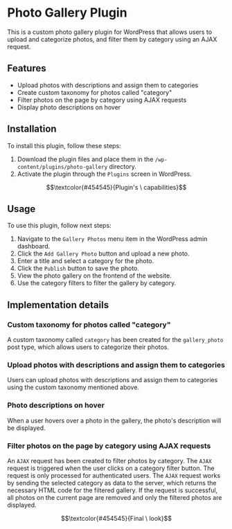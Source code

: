 # Photo Gallery Plugin

This is a custom photo gallery plugin for WordPress that allows users to upload and categorize photos, and filter them by category using an AJAX request.

## Features
- Upload photos with descriptions and assign them to categories
- Create custom taxonomy for photos called "category"
- Filter photos on the page by category using AJAX requests
- Display photo descriptions on hover

## Installation

To install this plugin, follow these steps:

1. Download the plugin files and place them in the ```/wp-content/plugins/photo-gallery``` directory.
2. Activate the plugin through the ```Plugins``` screen in WordPress.


$$\textcolor{#454545}{Plugin's \ capabilities}$$

## Usage
To use this plugin, follow next steps:

1. Navigate to the ```Gallery Photos``` menu item in the WordPress admin dashboard.
2. Click the ```Add Gallery Photo``` button and upload a new photo.
3. Enter a title and select a category for the photo.
4. Click the ```Publish``` button to save the photo.
5. View the photo gallery on the frontend of the website.
6. Use the category filters to filter the gallery by category.

## Implementation details
### Custom taxonomy for photos called "category"
A custom taxonomy called ```category``` has been created for the ```gallery_photo``` post type, which allows users to categorize their photos.

### Upload photos with descriptions and assign them to categories
Users can upload photos with descriptions and assign them to categories using the custom taxonomy mentioned above.

### Photo descriptions on hover
When a user hovers over a photo in the gallery, the photo's description will be displayed.

### Filter photos on the page by category using AJAX requests
An ```AJAX``` request has been created to filter photos by category. The ```AJAX``` request is triggered when the user clicks on a category filter button. The request is only processed for authenticated users. The ```AJAX``` request works by sending the selected category as data to the server, which returns the necessary HTML code for the filtered gallery. If the request is successful, all photos on the current page are removed and only the filtered photos are displayed.

$$\textcolor{#454545}{Final \ look}$$